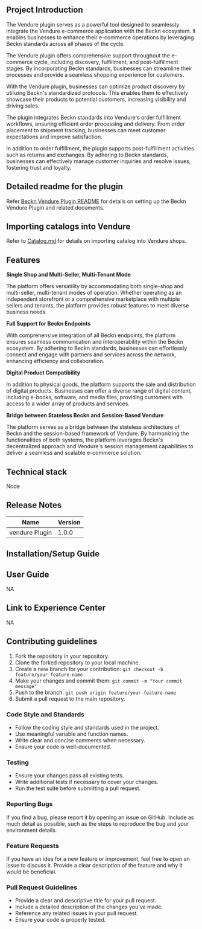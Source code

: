 ## Project Introduction

The Vendure plugin serves as a powerful tool designed to seamlessly integrate the Vendure e-commerce application with the Beckn ecosystem. It enables businesses to enhance their e-commerce operations by leveraging Beckn standards across all phases of the cycle.

The Vendure plugin offers comprehensive support throughout the e-commerce cycle, including discovery, fulfillment, and post-fulfillment stages. By incorporating Beckn standards, businesses can streamline their processes and provide a seamless shopping experience for customers.

With the Vendure plugin, businesses can optimize product discovery by utilizing Beckn's standardized protocols. This enables them to effectively showcase their products to potential customers, increasing visibility and driving sales.

The plugin integrates Beckn standards into Vendure's order fulfillment workflows, ensuring efficient order processing and delivery. From order placement to shipment tracking, businesses can meet customer expectations and improve satisfaction.

In addition to order fulfillment, the plugin supports post-fulfillment activities such as returns and exchanges. By adhering to Beckn standards, businesses can effectively manage customer inquiries and resolve issues, fostering trust and loyalty.

## Detailed readme for the plugin

Refer [Beckn Vendure Plugin README](./packages/beckn-vendure-plugin/README.md) for details on setting up the Beckn Vendure Plugin and related documents.

## Importing catalogs into Vendure

Refer to [Catalog.md](./Catalog.md) for details on importing catalog into Vendure shops.

## Features

**Single Shop and Multi-Seller, Multi-Tenant Mode**

The platform offers versatility by accommodating both single-shop and multi-seller, multi-tenant modes of operation. Whether operating as an independent storefront or a comprehensive marketplace with multiple sellers and tenants, the platform provides robust features to meet diverse business needs.

**Full Support for Beckn Endpoints**

With comprehensive integration of all Beckn endpoints, the platform ensures seamless communication and interoperability within the Beckn ecosystem. By adhering to Beckn standards, businesses can effortlessly connect and engage with partners and services across the network, enhancing efficiency and collaboration.

**Digital Product Compatibility**

In addition to physical goods, the platform supports the sale and distribution of digital products. Businesses can offer a diverse range of digital content, including e-books, software, and media files, providing customers with access to a wider array of products and services.

**Bridge between Stateless Beckn and Session-Based Vendure**

The platform serves as a bridge between the stateless architecture of Beckn and the session-based framework of Vendure. By harmonizing the functionalities of both systems, the platform leverages Beckn's decentralized approach and Vendure's session management capabilities to deliver a seamless and scalable e-commerce solution.

## Technical stack

Node

## Release Notes

| Name           | Version |
| -------------- | ------- |
| vendure Plugin | 1.0.0   |

## Installation/Setup Guide

## User Guide

NA

## Link to Experience Center

NA

## Contributing guidelines

1. Fork the repository in your repository.
2. Clone the forked repository to your local machine.
3. Create a new branch for your contribution: `git checkout -b feature/your-feature-name`
4. Make your changes and commit them: `git commit -m "Your commit message"`
5. Push to the branch: `git push origin feature/your-feature-name`
6. Submit a pull request to the main repository.

### Code Style and Standards

- Follow the coding style and standards used in the project.
- Use meaningful variable and function names.
- Write clear and concise comments when necessary.
- Ensure your code is well-documented.

### Testing

- Ensure your changes pass all existing tests.
- Write additional tests if necessary to cover your changes.
- Run the test suite before submitting a pull request.

### Reporting Bugs

If you find a bug, please report it by opening an issue on GitHub. Include as much detail as possible, such as the steps to reproduce the bug and your environment details.

### Feature Requests

If you have an idea for a new feature or improvement, feel free to open an issue to discuss it. Provide a clear description of the feature and why it would be beneficial.

### Pull Request Guidelines

- Provide a clear and descriptive title for your pull request.
- Include a detailed description of the changes you've made.
- Reference any related issues in your pull request.
- Ensure your code is properly tested.
